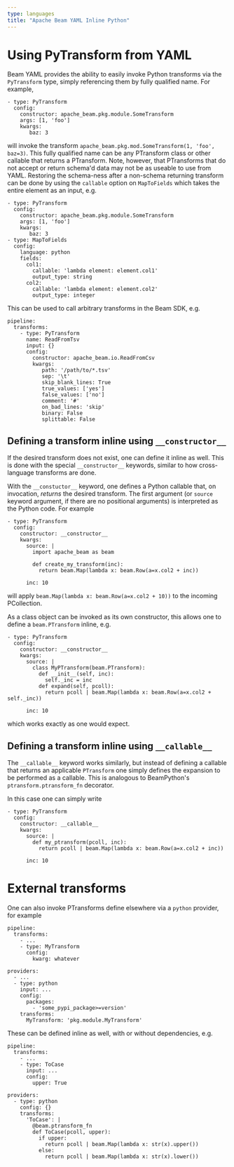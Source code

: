 ```yaml
---
type: languages
title: "Apache Beam YAML Inline Python"
---
```

<!--
    Licensed to the Apache Software Foundation (ASF) under one
    or more contributor license agreements.  See the NOTICE file
    distributed with this work for additional information
    regarding copyright ownership.  The ASF licenses this file
    to you under the Apache License, Version 2.0 (the
    "License"); you may not use this file except in compliance
    with the License.  You may obtain a copy of the License at

      http://www.apache.org/licenses/LICENSE-2.0

    Unless required by applicable law or agreed to in writing,
    software distributed under the License is distributed on an
    "AS IS" BASIS, WITHOUT WARRANTIES OR CONDITIONS OF ANY
    KIND, either express or implied.  See the License for the
    specific language governing permissions and limitations
    under the License.
-->

# Using PyTransform from YAML

Beam YAML provides the ability to easily invoke Python transforms via the
`PyTransform` type, simply referencing them by fully qualified name.
For example,

```
- type: PyTransform
  config:
    constructor: apache_beam.pkg.module.SomeTransform
    args: [1, 'foo']
    kwargs:
       baz: 3
```

will invoke the transform `apache_beam.pkg.mod.SomeTransform(1, 'foo', baz=3)`.
This fully qualified name can be any PTransform class or other callable that
returns a PTransform. Note, however, that PTransforms that do not accept or
return schema'd data may not be as useable to use from YAML.
Restoring the schema-ness after a non-schema returning transform can be done
by using the `callable` option on `MapToFields` which takes the entire element
as an input, e.g.

```
- type: PyTransform
  config:
    constructor: apache_beam.pkg.module.SomeTransform
    args: [1, 'foo']
    kwargs:
       baz: 3
- type: MapToFields
  config:
    language: python
    fields:
      col1:
        callable: 'lambda element: element.col1'
        output_type: string
      col2:
        callable: 'lambda element: element.col2'
        output_type: integer
```

This can be used to call arbitrary transforms in the Beam SDK, e.g.

```
pipeline:
  transforms:
    - type: PyTransform
      name: ReadFromTsv
      input: {}
      config:
        constructor: apache_beam.io.ReadFromCsv
        kwargs:
           path: '/path/to/*.tsv'
           sep: '\t'
           skip_blank_lines: True
           true_values: ['yes']
           false_values: ['no']
           comment: '#'
           on_bad_lines: 'skip'
           binary: False
           splittable: False
```


## Defining a transform inline using `__constructor__`

If the desired transform does not exist, one can define it inline as well.
This is done with the special `__constructor__` keywords,
similar to how cross-language transforms are done.

With the `__constuctor__` keyword, one defines a Python callable that, on
invocation, *returns* the desired transform. The first argument (or `source`
keyword argument, if there are no positional arguments)
is interpreted as the Python code. For example

```
- type: PyTransform
  config:
    constructor: __constructor__
    kwargs:
      source: |
        import apache_beam as beam

        def create_my_transform(inc):
          return beam.Map(lambda x: beam.Row(a=x.col2 + inc))

      inc: 10
```

will apply `beam.Map(lambda x: beam.Row(a=x.col2 + 10))` to the incoming
PCollection.

As a class object can be invoked as its own constructor, this allows one to
define a `beam.PTransform` inline, e.g.

```
- type: PyTransform
  config:
    constructor: __constructor__
    kwargs:
      source: |
        class MyPTransform(beam.PTransform):
          def __init__(self, inc):
            self._inc = inc
          def expand(self, pcoll):
            return pcoll | beam.Map(lambda x: beam.Row(a=x.col2 + self._inc))

      inc: 10
```

which works exactly as one would expect.


## Defining a transform inline using `__callable__`

The `__callable__` keyword works similarly, but instead of defining a
callable that returns an applicable `PTransform` one simply defines the
expansion to be performed as a callable.  This is analogous to BeamPython's
`ptransform.ptransform_fn` decorator.

In this case one can simply write

```
- type: PyTransform
  config:
    constructor: __callable__
    kwargs:
      source: |
        def my_ptransform(pcoll, inc):
          return pcoll | beam.Map(lambda x: beam.Row(a=x.col2 + inc))

      inc: 10
```


# External transforms

One can also invoke PTransforms define elsewhere via a `python` provider,
for example

```
pipeline:
  transforms:
    - ...
    - type: MyTransform
      config:
        kwarg: whatever

providers:
  - ...
  - type: python
    input: ...
    config:
      packages:
        - 'some_pypi_package>=version'
    transforms:
      MyTransform: 'pkg.module.MyTransform'
```

These can be defined inline as well, with or without dependencies, e.g.

```
pipeline:
  transforms:
    - ...
    - type: ToCase
      input: ...
      config:
        upper: True

providers:
  - type: python
    config: {}
    transforms:
      'ToCase': |
        @beam.ptransform_fn
        def ToCase(pcoll, upper):
          if upper:
            return pcoll | beam.Map(lambda x: str(x).upper())
          else:
            return pcoll | beam.Map(lambda x: str(x).lower())
```
